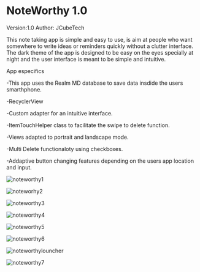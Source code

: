 # NoteWorthy 1.0

Version:1.0
Author: JCubeTech


This note taking app is simple and easy to use, is aim at people who want somewhere to write ideas or reminders quickly without a clutter interface. The dark theme of the app is designed to be easy on the eyes specially at night and the user interface is meant to be simple and intuitive.

App especifics

-This app uses the Realm MD database to save data insdide the users smarthphone.

-RecyclerView 

-Custom adapter for an intuitive interface.

-ItemTouchHelper class to facilitate the swipe to delete function.

-Views adapted to portrait and landscape mode.

-Multi Delete functionaloty using checkboxes.

-Addaptive button changing features depending on the users app location and input.


![noteworthy1](https://user-images.githubusercontent.com/20260943/48033419-3b52f000-e129-11e8-9dcb-32013d48e3db.png)

![noteworhy2](https://user-images.githubusercontent.com/20260943/48033422-3ee67700-e129-11e8-9960-a29f7e348ee0.png)

![noteworthy3](https://user-images.githubusercontent.com/20260943/48033428-4443c180-e129-11e8-944c-9ffc04a900bc.png)

![noteworthy4](https://user-images.githubusercontent.com/20260943/48033436-49a10c00-e129-11e8-849f-3a9ffbdb7876.png)

![noteworthy5](https://user-images.githubusercontent.com/20260943/48033444-4e65c000-e129-11e8-8766-f902df8219a6.png)

![noteworthy6](https://user-images.githubusercontent.com/20260943/48033451-54f43780-e129-11e8-9571-c02fed5427a7.png)

![noteworthylouncher](https://user-images.githubusercontent.com/20260943/48033476-61789000-e129-11e8-9940-f1b613ff1aa9.png)

![noteworthy7](https://user-images.githubusercontent.com/20260943/48033471-5f163600-e129-11e8-99e7-30d9edcfa435.png)

